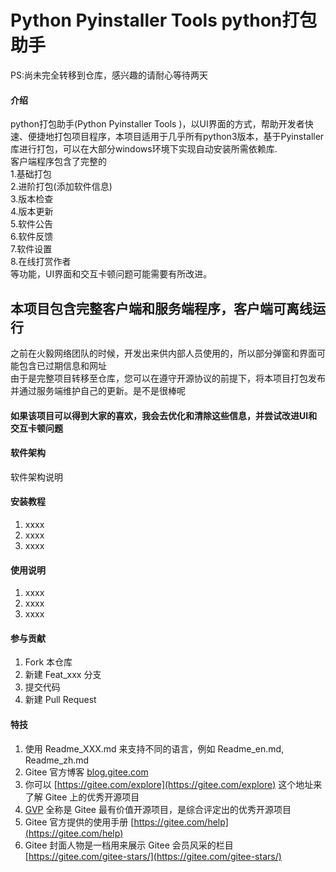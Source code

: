 # Python Pyinstaller Tools  python打包助手

 PS:尚未完全转移到仓库，感兴趣的请耐心等待两天

#### 介绍
python打包助手(Python Pyinstaller Tools )，以UI界面的方式，帮助开发者快速、便捷地打包项目程序，本项目适用于几乎所有python3版本，基于Pyinstaller库进行打包，可以在大部分windows环境下实现自动安装所需依赖库.<br>
客户端程序包含了完整的<br>
1.基础打包<br>
2.进阶打包(添加软件信息)<br>
3.版本检查<br>
4.版本更新<br>
5.软件公告<br>
6.软件反馈<br>
7.软件设置<br>
8.在线打赏作者<br>
等功能，UI界面和交互卡顿问题可能需要有所改进。<br>
<h2>本项目包含完整客户端和服务端程序，客户端可离线运行</h2>
之前在火毅网络团队的时候，开发出来供内部人员使用的，所以部分弹窗和界面可能包含已过期信息和网址<br>
由于是完整项目转移至仓库，您可以在遵守开源协议的前提下，将本项目打包发布并通过服务端维护自己的更新。是不是很棒呢

####  如果该项目可以得到大家的喜欢，我会去优化和清除这些信息，并尝试改进UI和交互卡顿问题

#### 软件架构
软件架构说明


#### 安装教程

1.  xxxx
2.  xxxx
3.  xxxx

#### 使用说明

1.  xxxx
2.  xxxx
3.  xxxx

#### 参与贡献

1.  Fork 本仓库
2.  新建 Feat_xxx 分支
3.  提交代码
4.  新建 Pull Request


#### 特技

1.  使用 Readme\_XXX.md 来支持不同的语言，例如 Readme\_en.md, Readme\_zh.md
2.  Gitee 官方博客 [blog.gitee.com](https://blog.gitee.com)
3.  你可以 [https://gitee.com/explore](https://gitee.com/explore) 这个地址来了解 Gitee 上的优秀开源项目
4.  [GVP](https://gitee.com/gvp) 全称是 Gitee 最有价值开源项目，是综合评定出的优秀开源项目
5.  Gitee 官方提供的使用手册 [https://gitee.com/help](https://gitee.com/help)
6.  Gitee 封面人物是一档用来展示 Gitee 会员风采的栏目 [https://gitee.com/gitee-stars/](https://gitee.com/gitee-stars/)

